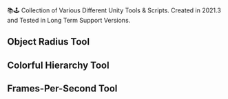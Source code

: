 📚🕹️ Collection of Various Different Unity Tools & Scripts. Created in 2021.3 and Tested in Long Term Support Versions. 
##
## Object Radius Tool
## Colorful Hierarchy Tool
## Frames-Per-Second Tool 
